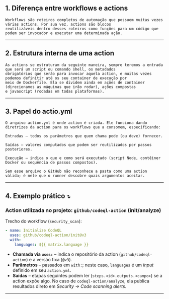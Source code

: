 ## 1. Diferença entre **workflows** e **actions**

```
Workflows são roteiros completos de automação que possuem muitas vezes várias actions. Por sua vez, actions são blocos 
reutilizáveis dentro desses roteiros como funções para um código que podem ser invocador e executar uma determinada ação.
```
---

## 2. Estrutura interna de uma **action**

```
As actions se estruturam da seguinte maneira, sempre teremos a entrada que será um script ou comando shell, os metadados 
obrigatórios que serão para invocar aquela action, e muitas vezes podemos definitir até os seu container de execução por
meio de Dockerfile. Ela se dividem ainda em ações de container (direcionamos as máquinas que irão rodar), ações compostas 
e javascript (rodadas em todas plataformas).

```
---
## 3. Papel do actio.yml
```
O arquivo action.yml é onde action é criada. Ele funciona dando diretrizes da action para os workflows que a consomem, especificando:

Entradas – todos os parâmetros que quem chama pode (ou deve) fornecer.

Saídas – valores computados que podem ser reutilizados por passos posteriores.

Execução – indica o que e como será executado (script Node, contêiner Docker ou sequência de passos compostos).

Sem esse arquivo o GitHub não reconhece a pasta como uma action válida; é nele que o runner descobre quais argumentos aceitar.
```
---
## 4. Exemplo prático ⤵️

### Action utilizada no projeto: `github/codeql-action` (init/analyze)

Trecho do workflow (`security_scan`):

```yaml
- name: Initialize CodeQL
  uses: github/codeql-action/init@v3
  with:
    languages: ${{ matrix.language }}
```

* **Chamada via `uses:`** – indica o repositório da action (`github/codeql-action`) e a versão fixa (`@v3`).
* **Parâmetros** – passados em `with:`; neste caso, `languages` é um *input* definido em seu `action.yml`.
* **Saídas** – etapas seguintes podem ler (`steps.<id>.outputs.<campo>`) se a action expõe algo. No caso de `codeql-action/analyze`, ela publica resultados direto em *Security → Code scanning alerts*.

---